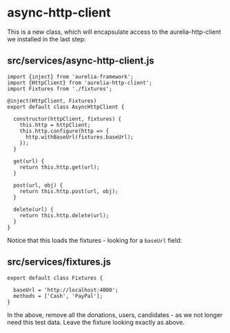 # async-http-client

This is a new class, which will encapsulate access to the aurelia-http-client we installed in the last step:

## src/services/async-http-client.js

~~~
import {inject} from 'aurelia-framework';
import {HttpClient} from 'aurelia-http-client';
import Fixtures from './fixtures';

@inject(HttpClient, Fixtures)
export default class AsyncHttpClient {

  constructor(httpClient, fixtures) {
    this.http = httpClient;
    this.http.configure(http => {
      http.withBaseUrl(fixtures.baseUrl);
    });
  }

  get(url) {
    return this.http.get(url);
  }

  post(url, obj) {
    return this.http.post(url, obj);
  }

  delete(url) {
    return this.http.delete(url);
  }
}
~~~

Notice that this loads the fixtures - looking for a `baseUrl` field:

## src/services/fixtures.js

~~~
export default class Fixtures {

  baseUrl = 'http://localhost:4000';
  methods = ['Cash', 'PayPal'];
}
~~~

In the above, remove all the donations, users, candidates - as we not longer need this test data. Leave the fixture looking exactly as above.
